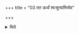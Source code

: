 +++
title = "03 तत ऊर्ध्वं श्वःसुत्यामित्येव"

+++

<details><summary>थिते</summary>

तत ऊर्ध्वं श्वःसुत्यामित्येव ब्रूयात् ३
</details>
